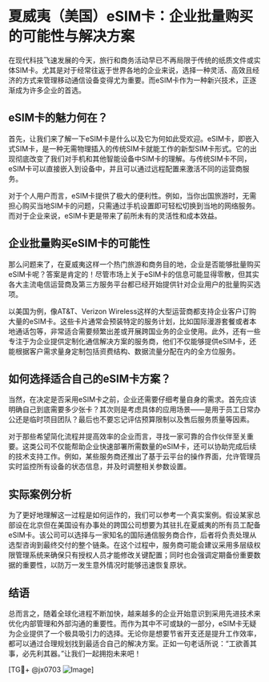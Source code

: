 # 夏威夷（美国）eSIM卡：企业批量购买的可能性与解决方案

在现代科技飞速发展的今天，旅行和商务活动早已不再局限于传统的纸质文件或实体SIM卡。尤其是对于经常往返于世界各地的企业来说，选择一种灵活、高效且经济的方式来管理移动通信设备变得尤为重要。而eSIM卡作为一种新兴技术，正逐渐成为许多企业的首选。

## eSIM卡的魅力何在？

首先，让我们来了解一下eSIM卡是什么以及它为何如此受欢迎。eSIM卡，即嵌入式SIM卡，是一种无需物理插入的传统SIM卡就能工作的新型SIM卡形式。它的出现彻底改变了我们对手机和其他智能设备中SIM卡的理解。与传统SIM卡不同，eSIM卡可以直接嵌入到设备中，并且可以通过远程配置来激活不同的运营商服务。

对于个人用户而言，eSIM卡提供了极大的便利性。例如，当你出国旅游时，无需担心购买当地SIM卡的问题，只需通过手机设置即可轻松切换到当地的网络服务。而对于企业来说，eSIM卡更是带来了前所未有的灵活性和成本效益。

## 企业批量购买eSIM卡的可能性

那么问题来了，在夏威夷这样一个热门旅游和商务目的地，企业是否能够批量购买eSIM卡呢？答案是肯定的！尽管市场上关于eSIM卡的信息可能显得零散，但其实各大主流电信运营商及第三方服务平台都已经开始提供针对企业用户的批量购买选项。

以美国为例，像AT&T、Verizon Wireless这样的大型运营商都支持企业客户订购大量的eSIM卡。这些卡片通常会预装特定的服务计划，比如国际漫游套餐或者本地通话包等，非常适合需要频繁出差或开展跨国业务的企业使用。此外，还有一些专注于为企业提供定制化通信解决方案的服务商，他们不仅能够提供eSIM卡，还能根据客户需求量身定制包括资费结构、数据流量分配在内的全方位服务。

## 如何选择适合自己的eSIM卡方案？

当然，在决定是否采用eSIM卡之前，企业还需要仔细考量自身的需求。首先应该明确自己到底需要多少张卡？其次则是考虑具体的应用场景——是用于员工日常办公还是临时项目团队？最后也不要忘记评估预算限制以及售后服务质量等因素。

对于那些希望简化流程并提高效率的企业而言，寻找一家可靠的合作伙伴至关重要。这类公司不仅能帮助企业快速部署所需数量的eSIM卡，还可以协助完成后续的技术支持工作。例如，某些服务商还推出了基于云平台的操作界面，允许管理员实时监控所有设备的状态信息，并及时调整相关参数设置。

## 实际案例分析

为了更好地理解这一过程是如何运作的，我们可以参考一个真实案例。假设某家总部设在北京但在美国设有办事处的跨国公司想要为其驻扎在夏威夷的所有员工配备eSIM卡。该公司可以选择与一家知名的国际通信服务商合作，后者将负责处理从选型咨询到最终交付的整个链条。在这个过程中，服务商可能会建议采用多层级权限管理系统来确保只有授权人员才能修改关键配置；同时也会强调定期备份重要数据的重要性，以防万一发生意外情况时能够迅速恢复原状。

## 结语

总而言之，随着全球化进程不断加快，越来越多的企业开始意识到采用先进技术来优化内部管理和外部沟通的重要性。而作为其中不可或缺的一部分，eSIM卡无疑为企业提供了一个极具吸引力的选择。无论你是想要节省开支还是提升工作效率，都可以通过合理规划找到最适合自己的解决方案。正如一句老话所说：“工欲善其事，必先利其器。”让我们一起拥抱未来吧！

[TG💪+ @jx0703 ![Image](https://github.com/user-attachments/assets/dbca1d08-cadb-493c-b0ec-ad6f7a83f270)]